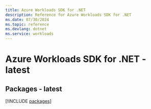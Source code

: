 ```yaml
---
title: Azure Workloads SDK for .NET
description: Reference for Azure Workloads SDK for .NET
ms.date: 07/30/2024
ms.topic: reference
ms.devlang: dotnet
ms.service: workloads
---
```

# Azure Workloads SDK for .NET - latest
## Packages - latest
[!INCLUDE [packages](workloads-index.md)]